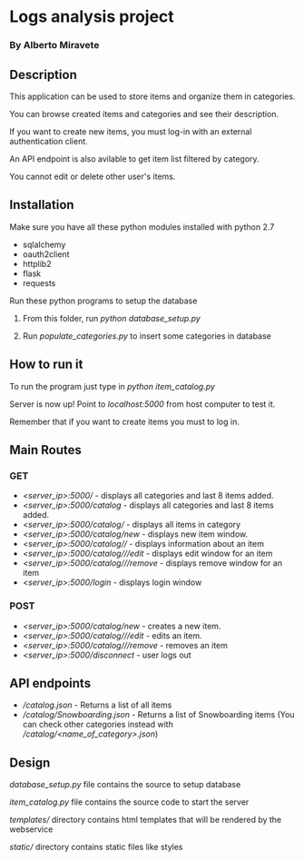 Logs analysis project
=====================

### By Alberto Miravete

## Description

This application can be used to store items and organize them in categories.

You can browse created items and categories and see their description.

If you want to create new items, you must log-in with an external authentication client.

An API endpoint is also avilable to get item list filtered by category.

You cannot edit or delete other user's items.

## Installation

Make sure you have all these python modules installed with python 2.7

+ sqlalchemy
+ oauth2client
+ httplib2
+ flask
+ requests

Run these python programs to setup the database

1. From this folder, run *python database_setup.py*

2. Run *populate_categories.py* to insert some categories in database

## How to run it

To run the program just type in *python item_catalog.py*

Server is now up! Point to *localhost:5000* from host computer to test it.

Remember that if you want to create items you must to log in.

## Main Routes

### GET
+ *<server_ip>:5000/* - displays all categories and last 8 items added.
+ *<server_ip>:5000/catalog* - displays all categories and last 8 items added.
+ *<server_ip>:5000/catalog/<category>* - displays all items in category
+ *<server_ip>:5000/catalog/new* - displays new item window.
+ *<server_ip>:5000/catalog/<category>/<item>* - displays information about an item
+ *<server_ip>:5000/catalog/<category>/<item>/edit* - displays edit window for an item
+ *<server_ip>:5000/catalog/<category>/<item>/remove* - displays remove window for an item
+ *<server_ip>:5000/login* - displays login window

### POST
+ *<server_ip>:5000/catalog/new* - creates a new item.
+ *<server_ip>:5000/catalog/<category>/<item>/edit* - edits an item.
+ *<server_ip>:5000/catalog/<category>/<item>/remove* - removes an item
+ *<server_ip>:5000/disconnect* - user logs out


## API endpoints

+ */catalog.json* - Returns a list of all items
+ */catalog/Snowboarding.json* - Returns a list of Snowboarding items (You can check other categories instead with */catalog/<name_of_category>.json*)

## Design

*database_setup.py* file contains the source to setup database

*item_catalog.py* file contains the source code to start the server

*templates/* directory contains html templates that will be rendered by the webservice

*static/* directory contains static files like styles
